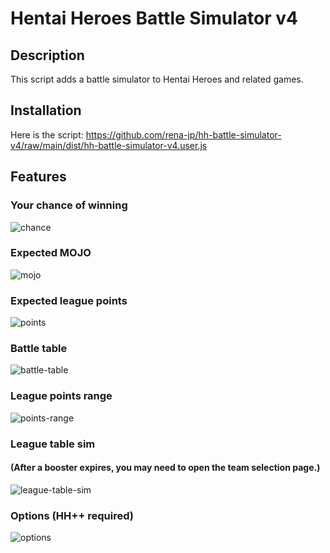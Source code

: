 # Hentai Heroes Battle Simulator v4

## Description
This script adds a battle simulator to Hentai Heroes and related games.

## Installation
Here is the script:
https://github.com/rena-jp/hh-battle-simulator-v4/raw/main/dist/hh-battle-simulator-v4.user.js

## Features

### Your chance of winning
![chance](https://github.com/rena-jp/hh-battle-simulator/assets/101486573/b362b069-a47d-4b61-b2d5-cde8a37f18d9)

### Expected MOJO
![mojo](https://github.com/rena-jp/hh-battle-simulator/assets/101486573/954956cc-d7b0-4d78-bd27-35f96f2b4bea)

### Expected league points
![points](https://github.com/rena-jp/hh-battle-simulator/assets/101486573/8e87739f-dc23-44d4-af9e-600d6298ed8f)

### Battle table
![battle-table](https://github.com/rena-jp/hh-battle-simulator/assets/101486573/ef27b4a6-94d6-4c8b-8f3d-090a3373fdca)

### League points range
![points-range](https://github.com/rena-jp/hh-battle-simulator-v3/assets/101486573/aa4ac3c8-4e95-4239-bb91-2ea76427a451)

### League table sim
#### (After a booster expires, you may need to open the team selection page.)
![league-table-sim](https://github.com/rena-jp/hh-battle-simulator-v3/assets/101486573/ef503ea3-2247-4b7a-8de0-9f970529a164)

### Options (HH++ required)
![options](https://github.com/rena-jp/hh-battle-simulator-v3/assets/101486573/4192efe7-c7b4-4646-a594-00e363436b15)
